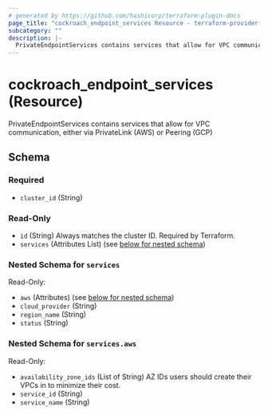 ```yaml
---
# generated by https://github.com/hashicorp/terraform-plugin-docs
page_title: "cockroach_endpoint_services Resource - terraform-provider-cockroach"
subcategory: ""
description: |-
  PrivateEndpointServices contains services that allow for VPC communication, either via PrivateLink (AWS) or Peering (GCP)
---
```


# cockroach_endpoint_services (Resource)

PrivateEndpointServices contains services that allow for VPC communication, either via PrivateLink (AWS) or Peering (GCP)



<!-- schema generated by tfplugindocs -->
## Schema

### Required

- `cluster_id` (String)

### Read-Only

- `id` (String) Always matches the cluster ID. Required by Terraform.
- `services` (Attributes List) (see [below for nested schema](#nestedatt--services))

<a id="nestedatt--services"></a>
### Nested Schema for `services`

Read-Only:

- `aws` (Attributes) (see [below for nested schema](#nestedatt--services--aws))
- `cloud_provider` (String)
- `region_name` (String)
- `status` (String)

<a id="nestedatt--services--aws"></a>
### Nested Schema for `services.aws`

Read-Only:

- `availability_zone_ids` (List of String) AZ IDs users should create their VPCs in to minimize their cost.
- `service_id` (String)
- `service_name` (String)


